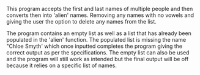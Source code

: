 This program accepts the first and last names of multiple people
and then converts then into 'alien' names. Removing any names with no
vowels and giving the user the option to delete any names from the list.

The program contains an empty list as well as a list that has already
been populated in the 'alien' function. The populated list is missing
the name "Chloe Smyth' which once inputted completes the program giving
the correct output as per the specifications. The empty list can also be
used and the program will still work as intended but the final output
will be off because it relies on a specific list of names.
